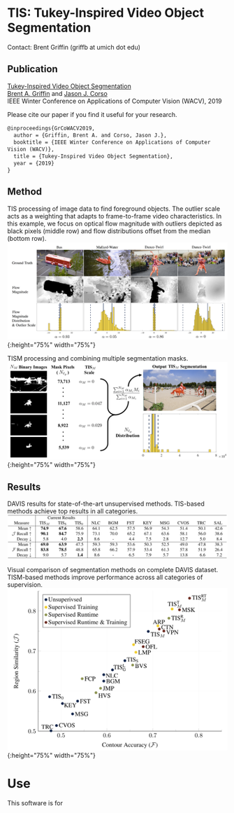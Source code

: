 # TIS: Tukey-Inspired Video Object Segmentation

Contact: Brent Griffin (griffb at umich dot edu)

## Publication
[Tukey-Inspired Video Object Segmentation](https://www.google.com "ArXiV Paper")<br />
[Brent A. Griffin](https://www.griffb.com) and [Jason J. Corso](http://web.eecs.umich.edu/~jjcorso/)<br />
IEEE Winter Conference on Applications of Computer Vision (WACV), 2019

Please cite our paper if you find it useful for your research.
```
@inproceedings{GrCoWACV2019,
  author = {Griffin, Brent A. and Corso, Jason J.},
  booktitle = {IEEE Winter Conference on Applications of Computer Vision (WACV)},
  title = {Tukey-Inspired Video Object Segmentation},
  year = {2019}
}
```

## Method

TIS processing of image data to find foreground objects. The outlier scale acts as a weighting that adapts to frame-to-frame video characteristics. In this example, we focus on optical flow magnitude with outliers depicted as black pixels (middle row) and flow distributions offset from the median (bottom row).
![alt text](https://github.com/griffbr/TIS/blob/master/figures/TIS_data.png "TIS processing of image data to find foreground objects"){:height="75%" width="75%"}
<br />

TISM processing and combining multiple segmentation masks.
![alt text](https://github.com/griffbr/TIS/blob/master/figures/TISM.png "TISM processing of multiple segmentation masks"){:height="75%" width="75%"}


## Results

DAVIS results for state-of-the-art unsupervised methods. TIS-based methods achieve top results in all categories.
![alt text](https://github.com/griffbr/TIS/blob/master/figures/DAVIS16_Unsupervised.png "DAVIS results for state-of-the-art unsupervised methods")
<br />

Visual comparison of segmentation methods on complete DAVIS dataset. TISM-based methods improve performance across all categories of supervision.
![alt text](https://github.com/griffbr/TIS/blob/master/figures/DAVIS16_plot.png "Visual comparison of segmentation methods on DAVIS dataset"){:height="75%" width="75%"}

# Use
This software is for 